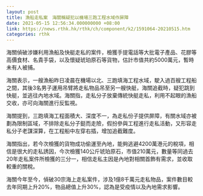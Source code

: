 ```yaml
---
layout: post
title: 漁船走私案　海關稱疑犯以機場三跑工程水域作屏障
date: 2021-05-15 12:56:34.000000000 +08:00
link: https://news.rthk.hk/rthk/ch/component/k2/1591064-20210515.htm
categories: rthk
---
```


海關偵破涉嫌利用漁船及快艇走私的案件，檢獲手提電話等大批電子產品、花膠等高價食材、名貴手袋，以及懷疑琥珀原石等貨物，估計市值共約5000萬元，暫時未有人被捕。

海關表示，一艘漁船昨日凌晨在機場以北、三跑填海工程水域，駛入過百艘工程船之間，其後3名男子運用吊臂將走私物品吊至另一艘快艇，海關追截時，疑犯跳到快艇，並逃往內地水域。海關指，走私分子放棄傳統快艇走私，利用不起眼的漁船交收，亦可向海關進行反監視。

海關提到，三跑填海工程面積大、深度不一，為走私份子提供屏障，有關水域亦被劃為限制區域，不排除走私分子鋌而走險，假扮參與工程進行走私活動，又形容走私分子老謀深算，在工程船中左穿右插，增加追截難度。

海關指出，若今次檢獲的貨物成功偷運至內地，能夠逃避4200萬港元的稅項，相信是很大的走私誘因，今次檢獲140公斤琥珀原石，市值210萬元，數量等同過去20年走私案件所檢獲的三分一，相信走私主因是內地對相關首飾有需求，並收取較重的關稅。

海關今年至今，偵破30宗海上走私案件，涉及1億8千萬元走私物品，案件數目較去年同期上升20%，物品總值上升30%，認為是受疫情以及內地需求影響。
